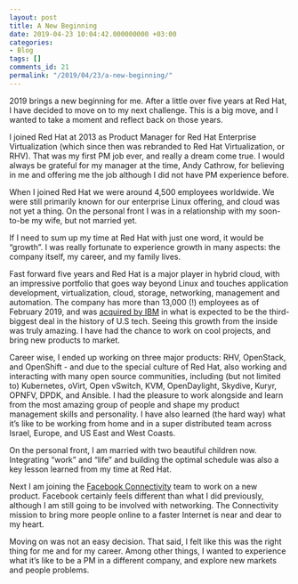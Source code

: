 ```yaml
---
layout: post
title: A New Beginning
date: 2019-04-23 10:04:42.000000000 +03:00
categories:
- Blog
tags: []
comments_id: 21
permalink: "/2019/04/23/a-new-beginning/"
---
```

2019 brings a new beginning for me. After a little over five years at Red Hat, I have decided to move on to my next challenge. This is a big move, and I wanted to take a moment and reflect back on those years.

I joined Red Hat at 2013 as Product Manager for Red Hat Enterprise Virtualization (which since then was rebranded to Red Hat Virtualization, or RHV). That was my first PM job ever, and really a dream come true. I would always be grateful for my manager at the time, Andy Cathrow, for believing in me and offering me the job although I did not have PM experience before.

When I joined Red Hat we were around 4,500 employees worldwide. We were still primarily known for our enterprise Linux offering, and cloud was not yet a thing. On the personal front I was in a relationship with my soon-to-be my wife, but not married yet.

If I need to sum up my time at Red Hat with just one word, it would be “growth”. I was really fortunate to experience growth in many aspects: the company itself, my career, and my family lives.

Fast forward five years and Red Hat is a major player in hybrid cloud, with an impressive portfolio that goes way beyond Linux and touches application development, virtualization, cloud, storage, networking, management and automation. The company has more than 13,000 (!) employees as of February 2019, and was [acquired by IBM](https://www.redhat.com/en/about/press-releases/ibm-acquire-red-hat-completely-changing-cloud-landscape-and-becoming-worlds-1-hybrid-cloud-provider) in what is expected to be the third-biggest deal in the history of U.S tech. Seeing this growth from the inside was truly amazing. I have had the chance to work on cool projects, and bring new products to market. &nbsp;

Career wise, I ended up working on three major products: RHV, OpenStack, and OpenShift - and due to the special culture of Red Hat, also working and interacting with many open source communities, including (but not limited to) Kubernetes, oVirt, Open vSwitch, KVM, OpenDaylight, Skydive, Kuryr, OPNFV, DPDK, and Ansible. I had the pleasure to work alongside and learn from the most amazing group of people and shape my product management skills and personality. I have also learned (the hard way) what it’s like to be working from home and in a super distributed team across Israel, Europe, and US East and West Coasts.

On the personal front, I am married with two beautiful children now. Integrating “work” and “life” and building the optimal schedule was also a key lesson learned from my time at Red Hat.

Next I am joining the [Facebook Connectivity](https://connectivity.fb.com/) team to work on a new product. Facebook certainly feels different than what I did previously, although I am still going to be involved with networking. The Connectivity mission to bring more people online to a faster Internet is near and dear to my heart.

Moving on was not an easy decision. That said, I felt like this was the right thing for me and for my career. Among other things, I wanted to experience what it’s like to be a PM in a different company, and explore new markets and people problems.

